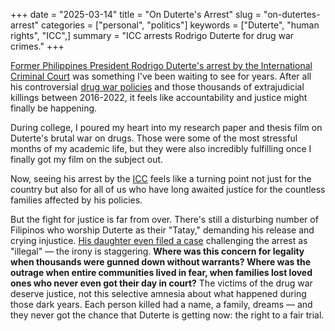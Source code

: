 +++
date = "2025-03-14"
title = "On Duterte's Arrest"
slug = "on-dutertes-arrest"
categories = ["personal", "politics"]
keywords = ["Duterte", "human rights", "ICC",]
summary = "ICC arrests Rodrigo Duterte for drug war crimes."
+++

[Former Philippines President Rodrigo Duterte's arrest by the International Criminal Court](https://apnews.com/article/duterte-icc-drugs-court-philippines-hague-cb071416b50227275c42932c471dc0b7) was something I've been waiting to see for years. After all his controversial [drug war policies](https://www.hrw.org/tag/philippines-war-drugs) and those thousands of extrajudicial killings between 2016-2022, it feels like accountability and justice might finally be happening.

During college, I poured my heart into my research paper and thesis film on Duterte's brutal war on drugs. Those were some of the most stressful months of my academic life, but they were also incredibly fulfilling once I finally got my film on the subject out.

Now, seeing his arrest by the [ICC](https://www.icc-cpi.int/news/situation-philippines-rodrigo-roa-duterte-icc-custody) feels like a turning point not just for the country but also for all of us who have long awaited justice for the countless families affected by his policies.

But the fight for justice is far from over. There's still a disturbing number of Filipinos who worship Duterte as their "Tatay," demanding his release and crying injustice. [His daughter even filed a case](https://www.philstar.com/headlines/2025/03/12/2427836/kitty-duterte-files-habeas-corpus-petition-bring-back-arrested-dad) challenging the arrest as "illegal" — the irony is staggering. **Where was this concern for legality when thousands were gunned down without warrants? Where was the outrage when entire communities lived in fear, when families lost loved ones who never even got their day in court?** The victims of the drug war deserve justice, not this selective amnesia about what happened during those dark years. Each person killed had a name, a family, dreams — and they never got the chance that Duterte is getting now: the right to a fair trial.